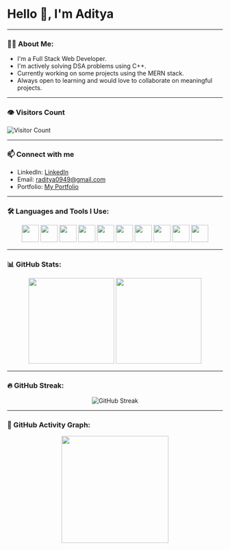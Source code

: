 <!-- Profile Header -->
<h1>Hello 👋, I'm Aditya</h1>

---


### 🧑‍💻 About Me:
- I'm a Full Stack Web Developer.
- I'm actively solving DSA problems using C++.
- Currently working on some projects using the MERN stack.
- Always open to learning and would love to collaborate on meaningful projects.

---


### 👁️ Visitors Count
![Visitor Count](https://profile-counter.glitch.me/AdityaRaj/count.svg)

---

### 📫 Connect with me

- LinkedIn:  [LinkedIn](https://www.linkedin.com/in/aditya-raj-416a61261)
- Email:     [raditya0949@gmail.com](mailto:raditya0949@gmail.com)
- Portfolio: [My Portfolio](https://portfolio-aditya-rajs-projects-4763438f.vercel.app/)

---

### 🛠️ Languages and Tools I Use:

<p align="center">
  <img src="https://cdn.jsdelivr.net/gh/devicons/devicon/icons/javascript/javascript-original.svg" width="40" height="40"/>
  <img src="https://cdn.jsdelivr.net/gh/devicons/devicon/icons/react/react-original.svg" width="40" height="40"/>
  <img src="https://cdn.jsdelivr.net/gh/devicons/devicon/icons/nodejs/nodejs-original.svg" width="40" height="40"/>
  <img src="https://cdn.jsdelivr.net/gh/devicons/devicon/icons/express/express-original.svg" width="40" height="40"/>
  <img src="https://cdn.jsdelivr.net/gh/devicons/devicon/icons/mongodb/mongodb-original.svg" width="40" height="40"/>
  <img src="https://cdn.jsdelivr.net/gh/devicons/devicon/icons/cplusplus/cplusplus-original.svg" width="40" height="40"/>
  <img src="https://cdn.jsdelivr.net/gh/devicons/devicon/icons/html5/html5-original.svg" width="40" height="40"/>
  <img src="https://cdn.jsdelivr.net/gh/devicons/devicon/icons/css3/css3-original.svg" width="40" height="40"/>
  <img src="https://cdn.jsdelivr.net/gh/devicons/devicon/icons/git/git-original.svg" width="40" height="40"/>
  <img src="https://cdn.jsdelivr.net/gh/devicons/devicon/icons/github/github-original.svg" width="40" height="40"/>
</p>

---

### 📊 GitHub Stats:
<p align="center">
  <img src="https://github-readme-stats.vercel.app/api?username=Aditya-raj4&show_icons=true&theme=radical" height="200"/>
  <img src="https://github-readme-stats.vercel.app/api/top-langs/?username=Aditya-raj4&layout=compact&theme=radical" height="200"/>
</p>

---

### 🔥 GitHub Streak:
<p align="center">
  <img src="https://github-readme-streak-stats.herokuapp.com/?user=Aditya-raj4&theme=radical&hide_border=true&date_format=j%20M%5B%20Y%5D" alt="GitHub Streak" />
</p>

---


### 🧩 GitHub Activity Graph:
<p align="center">
  <img src="https://github-readme-activity-graph.vercel.app/graph?username=Aditya-raj4&theme=rogue" height="250"/>
</p>
